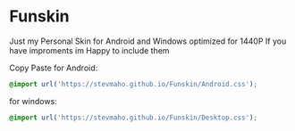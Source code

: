 # Funskin
Just my Personal Skin for Android and Windows optimized for 1440P 
If you have improments im Happy to include them

Copy Paste
for Android: 
```css
@import url('https://stevmaho.github.io/Funskin/Android.css');
```


for windows: 
```css
@import url('https://stevmaho.github.io/Funskin/Desktop.css');
```
